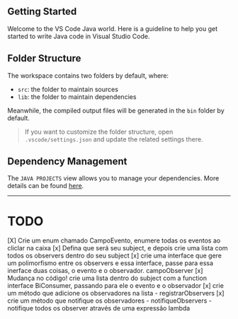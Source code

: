 ## Getting Started

Welcome to the VS Code Java world. Here is a guideline to help you get started to write Java code in Visual Studio Code.

## Folder Structure

The workspace contains two folders by default, where:

- `src`: the folder to maintain sources
- `lib`: the folder to maintain dependencies

Meanwhile, the compiled output files will be generated in the `bin` folder by default.

> If you want to customize the folder structure, open `.vscode/settings.json` and update the related settings there.

## Dependency Management

The `JAVA PROJECTS` view allows you to manage your dependencies. More details can be found [here](https://github.com/microsoft/vscode-java-dependency#manage-dependencies).

---

# TODO 

[X] Crie um enum chamado CampoEvento, enumere todas os eventos ao cliclar na caixa
[x] Defina que será seu subject, e depois crie uma lista com todos os observers dentro do seu subject
[x] crie uma interface que gere um polimorfismo entre os observers e essa interface, passe para essa inerface duas coisas, o evento e o observador. campoObserver
[x] Mudança no código! crie uma lista dentro do subject com a function interface BiConsumer, passando para ele o evento e o observador
[x] crie um método que adicione os observadores na lista - registrarObservers
[x] crie um método que notifique os observadores - notifiqueObservers - notifique todos os observer através de uma expressão lambda 